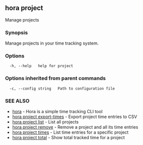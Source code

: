 ## hora project

Manage projects

### Synopsis

Manage projects in your time tracking system.

### Options

```
  -h, --help   help for project
```

### Options inherited from parent commands

```
  -c, --config string   Path to configuration file
```

### SEE ALSO

* [hora](README.md)	 - Hora is a simple time tracking CLI tool
* [hora project export-times](hora_project_export-times.md)	 - Export project time entries to CSV
* [hora project list](hora_project_list.md)	 - List all projects
* [hora project remove](hora_project_remove.md)	 - Remove a project and all its time entries
* [hora project times](hora_project_times.md)	 - List time entries for a specific project
* [hora project total](hora_project_total.md)	 - Show total tracked time for a project

